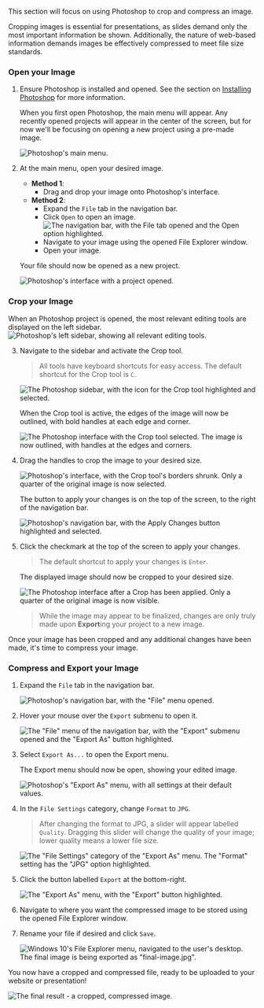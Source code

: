 This section will focus on using Photoshop to crop and compress an image.

Cropping images is essential for presentations, as slides demand only the most important information be shown. Additionally, the nature of web-based information demands images be effectively compressed to meet file size standards.

### Open your Image

1. Ensure Photoshop is installed and opened. See the section on [Installing Photoshop](../1-install-photoshop-using-bcit-account/) for more information.

    When you first open Photoshop, the main menu will appear. Any recently opened projects will appear in the center of the screen, but for now we'll be focusing on opening a new project using a pre-made image.

    ![Photoshop's main menu.](./images/crop-and-compress/main-menu.png)

2. At the main menu, open your desired image.
    - **Method 1**:
        - Drag and drop your image onto Photoshop's interface.
    - **Method 2**: 
        - Expand the `File` tab in the navigation bar.
        - Click `Open` to open an image.
            ![The navigation bar, with the File tab opened and the Open option highlighted.](./images/crop-and-compress/file_open.png)
        - Navigate to your image using the opened File Explorer window.
        - Open your image.

    Your file should now be opened as a new project.

    ![Photoshop's interface with a project opened.](./images/crop-and-compress/image-opened.png)

### Crop your Image

When an Photoshop project is opened, the most relevant editing tools are displayed on the left sidebar.
![Photoshop's left sidebar, showing all relevant editing tools.](./images/crop-and-compress/tools-on-sidebar.png)

3. Navigate to the sidebar and activate the Crop tool.
    > All tools have keyboard shortcuts for easy access. The default shortcut for the Crop tool is `C`.

    ![The Photoshop sidebar, with the icon for the Crop tool highlighted and selected.](./images/crop-and-compress/crop-tool-marked.png)

    When the Crop tool is active, the edges of the image will now be outlined, with bold handles at each edge and corner.

    ![The Photoshop interface with the Crop tool selected. The image is now outlined, with handles at the edges and corners.](./images/crop-and-compress/before-crop.png)

4. Drag the handles to crop the image to your desired size.

    ![Photoshop's interface, with the Crop tool's borders shrunk. Only a quarter of the original image is now selected.](./images/crop-and-compress/after-crop.png)

    The button to apply your changes is on the top of the screen, to the right of the navigation bar.

    ![Photoshop's navigation bar, with the Apply Changes button highlighted and selected.](./images/crop-and-compress/apply-changes-marked.png)

5. Click the checkmark at the top of the screen to apply your changes.
    > The default shortcut to apply your changes is `Enter`.

    The displayed image should now be cropped to your desired size.

    ![The Photoshop interface after a Crop has been applied. Only a quarter of the original image is now visible.](./images/crop-and-compress/image-is-cropped.png)

    > While the image may appear to be finalized, changes are only truly made upon **Export**ing your project to a new image.

Once your image has been cropped and any additional changes have been made, it's time to compress your image.

### Compress and Export your Image

1. Expand the `File` tab in the navigation bar.

    ![Photoshop's navigation bar, with the "File" menu opened.](./images/crop-and-compress/file-tab-opened.png)

2. Hover your mouse over the `Export` submenu to open it.

    ![The "File" menu of the navigation bar, with the "Export" submenu opened and the "Export As" button highlighted.](./images/crop-and-compress/export-submenu-opened.png)

3. Select `Export As...` to open the Export menu.

    The Export menu should now be open, showing your edited image.

    ![Photoshop's "Export As" menu, with all settings at their default values.](./images/crop-and-compress/export-as-menu.png)

4. In the `File Settings` category, change `Format` to `JPG`.
    > After changing the format to JPG, a slider will appear labelled `Quality`. Dragging this slider will change the quality of your image; lower quality means a lower file size.

    ![The "File Settings" category of the "Export As" menu. The "Format" setting has the "JPG" option highlighted.](./images/crop-and-compress/change-to-jpg.png)

5. Click the button labelled `Export` at the bottom-right.

    ![The "Export As" menu, with the "Export" button highlighted.](./images/crop-and-compress/export-button.png)

6. Navigate to where you want the compressed image to be stored using the opened File Explorer window.

7. Rename your file if desired and click `Save`.

    ![Windows 10's File Explorer menu, navigated to the user's desktop. The final image is being exported as "final-image.jpg".](./images/crop-and-compress/save-as.png)

You now have a cropped and compressed file, ready to be uploaded to your website or presentation!

![The final result - a cropped, compressed image.](./images/crop-and-compress/final-image.jpg)